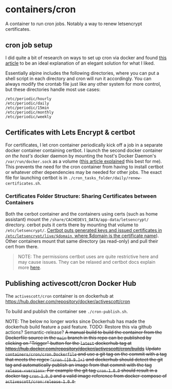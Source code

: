 # containers/cron

A container to run cron jobs. Notably a way to renew letsencrypt certificates.

## cron job setup

I did quite a bit of research on ways to set up cron via docker and found [this article](https://devopsheaven.com/cron/docker/alpine/linux/2017/10/30/run-cron-docker-alpine.html) to be an ideal explanation of an elegant solution for what I liked.

Essentially alpine includes the following directories, where you can put a shell script in each directory and cron will run it accordingly. You can always modify the crontab file just like any other system for more control, but these directories handle most use cases:

    /etc/periodic/hourly
    /etc/periodic/daily
    /etc/periodic/15min
    /etc/periodic/monthly
    /etc/periodic/weekly

## Certificates with Lets Encrypt & certbot

For certificates, I let cron container periodically kick off a job in a separate docker container containing certbot. I launch the second docker container _on the host's_ docker daemon by mounting the host's Docker Daemon's `/var/run/docker.sock` as a volume ([this article explained](https://devopscube.com/run-docker-in-docker/) this best for me). This prevents the need for the cron container from having to install certbot or whatever other dependencies may be needed for other jobs. The exact file for launching certbot is in `./cron_tasks_folder/daily/renew-certificates.sh`.

### Certificates Folder Structure: Sharing Certificates between Containers

Both the cerbot container and the containers using certs (such as home assistant) mount the `/share/CACHEDEV1_DATA/app-data/letsencrypt/` directory. cerbot puts it certs there by mounting that volume to `/etc/letsencrypt/`. [Certbot puts generated keys and issued certificates in `/etc/letsencrypt/live/$domain`, where $domain is the certificate name](https://certbot.eff.org/docs/using.html#where-are-my-certificates)). Other containers mount that same directory (as read-only) and pull their cert from there.

> NOTE: The permissions certbot uses are quite restrictive here and may cause issues. They can be relaxed and certbot docs explain more [here](https://certbot.eff.org/docs/using.html#where-are-my-certificates).

## Publishing activescott/cron Docker Hub

The `activescott/cron` container is on dockerhub at https://hub.docker.com/repository/docker/activescott/cron

To build and publish the container see `./cron-publish.sh`.

NOTE: The below no longer works since Dockerhub has made the dockerhub build feature a paid feature. TODO: Restore this via github actions? Semantic-release?
~~A manual build to build the container from the Dockerfile source in the `main` branch in this repo can be published by clicking on "Trigger" button for the `latest` dockerhub tag at https://hub.docker.com/repository/docker/activescott/cron/builds~~
~~Update `containers/cron/cron.Dockerfile` and use a git tag on the commit with a tag that meets the regex `^cron-([0-9.]+)` and dockerhub should detect the git tag and automatically publish an image from that commit with the tag `release-<version>`. For example the git tag `cron-1.0.0` should result in a docker tag `cron-1.0.0` and a valid image reference from docker-compose of `activescott/cron:release-1.0.0`.~~
